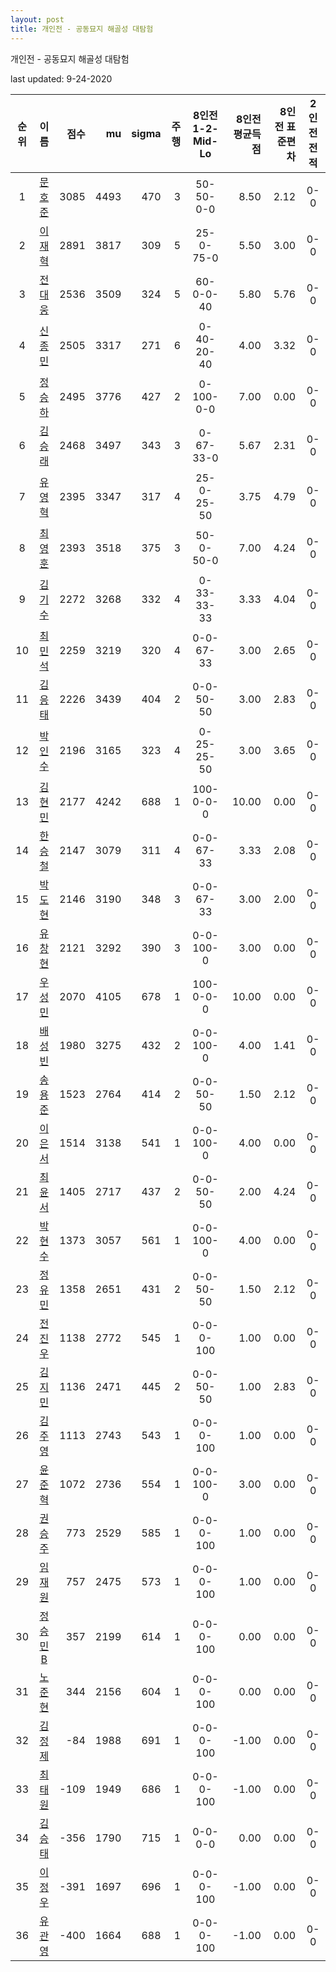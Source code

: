 ```yaml
---
layout: post
title: 개인전 - 공동묘지 해골성 대탐험
---
```



개인전 - 공동묘지 해골성 대탐험


last updated: 9-24-2020

| 순위 | 이름 | 점수 | mu | sigma | 주행 | 8인전 1-2-Mid-Lo | 8인전 평균득점 | 8인전 표준편차 | 2인전 전적 |
|:---:|:---:|---:|---:|---:|---:|:---:|---:|---:|:---:|
| 1 | [문호준](../munhojun) | 3085 | 4493 | 470 | 3 | 50-50-0-0 | 8.50 | 2.12 | 0-0 |
| 2 | [이재혁](../ijaehyeok) | 2891 | 3817 | 309 | 5 | 25-0-75-0 | 5.50 | 3.00 | 0-0 |
| 3 | [전대웅](../jeondaewoong) | 2536 | 3509 | 324 | 5 | 60-0-0-40 | 5.80 | 5.76 | 0-0 |
| 4 | [신종민](../shinjongmin) | 2505 | 3317 | 271 | 6 | 0-40-20-40 | 4.00 | 3.32 | 0-0 |
| 5 | [정승하](../jeongseungha) | 2495 | 3776 | 427 | 2 | 0-100-0-0 | 7.00 | 0.00 | 0-0 |
| 6 | [김승래](../gimseungrae) | 2468 | 3497 | 343 | 3 | 0-67-33-0 | 5.67 | 2.31 | 0-0 |
| 7 | [유영혁](../yuyeonghyeok) | 2395 | 3347 | 317 | 4 | 25-0-25-50 | 3.75 | 4.79 | 0-0 |
| 8 | [최영훈](../choiyeonghun) | 2393 | 3518 | 375 | 3 | 50-0-50-0 | 7.00 | 4.24 | 0-0 |
| 9 | [김기수](../gimgisu) | 2272 | 3268 | 332 | 4 | 0-33-33-33 | 3.33 | 4.04 | 0-0 |
| 10 | [최민석](../choiminseok) | 2259 | 3219 | 320 | 4 | 0-0-67-33 | 3.00 | 2.65 | 0-0 |
| 11 | [김응태](../gimeungtae) | 2226 | 3439 | 404 | 2 | 0-0-50-50 | 3.00 | 2.83 | 0-0 |
| 12 | [박인수](../bakinsu) | 2196 | 3165 | 323 | 4 | 0-25-25-50 | 3.00 | 3.65 | 0-0 |
| 13 | [김현민](../gimhyunmin) | 2177 | 4242 | 688 | 1 | 100-0-0-0 | 10.00 | 0.00 | 0-0 |
| 14 | [한승철](../hanseungcheol) | 2147 | 3079 | 311 | 4 | 0-0-67-33 | 3.33 | 2.08 | 0-0 |
| 15 | [박도현](../bakdohyeon) | 2146 | 3190 | 348 | 3 | 0-0-67-33 | 3.00 | 2.00 | 0-0 |
| 16 | [유창현](../yuchanghyeon) | 2121 | 3292 | 390 | 3 | 0-0-100-0 | 3.00 | 0.00 | 0-0 |
| 17 | [우성민](../useongmin) | 2070 | 4105 | 678 | 1 | 100-0-0-0 | 10.00 | 0.00 | 0-0 |
| 18 | [배성빈](../baeseongbin) | 1980 | 3275 | 432 | 2 | 0-0-100-0 | 4.00 | 1.41 | 0-0 |
| 19 | [송용준](../songyongjun) | 1523 | 2764 | 414 | 2 | 0-0-50-50 | 1.50 | 2.12 | 0-0 |
| 20 | [이은서](../ieunseo) | 1514 | 3138 | 541 | 1 | 0-0-100-0 | 4.00 | 0.00 | 0-0 |
| 21 | [최윤서](../choiyunseo) | 1405 | 2717 | 437 | 2 | 0-0-50-50 | 2.00 | 4.24 | 0-0 |
| 22 | [박현수](../bakhyeonsu) | 1373 | 3057 | 561 | 1 | 0-0-100-0 | 4.00 | 0.00 | 0-0 |
| 23 | [정유민](../jeongyumin) | 1358 | 2651 | 431 | 2 | 0-0-50-50 | 1.50 | 2.12 | 0-0 |
| 24 | [전진우](../jeonjinwoo) | 1138 | 2772 | 545 | 1 | 0-0-0-100 | 1.00 | 0.00 | 0-0 |
| 25 | [김지민](../gimjimin) | 1136 | 2471 | 445 | 2 | 0-0-50-50 | 1.00 | 2.83 | 0-0 |
| 26 | [김주영](../gimjuyeong) | 1113 | 2743 | 543 | 1 | 0-0-0-100 | 1.00 | 0.00 | 0-0 |
| 27 | [윤준혁](../yunjunhyeok) | 1072 | 2736 | 554 | 1 | 0-0-100-0 | 3.00 | 0.00 | 0-0 |
| 28 | [권승주](../glamint) | 773 | 2529 | 585 | 1 | 0-0-0-100 | 1.00 | 0.00 | 0-0 |
| 29 | [임재원](../imjaewon) | 757 | 2475 | 573 | 1 | 0-0-0-100 | 1.00 | 0.00 | 0-0 |
| 30 | [정승민B](../jeongseungminb) | 357 | 2199 | 614 | 1 | 0-0-0-100 | 0.00 | 0.00 | 0-0 |
| 31 | [노준현](../nojunhyeon) | 344 | 2156 | 604 | 1 | 0-0-0-100 | 0.00 | 0.00 | 0-0 |
| 32 | [김정제](../gimjeongje) | -84 | 1988 | 691 | 1 | 0-0-0-100 | -1.00 | 0.00 | 0-0 |
| 33 | [최태원](../choitaiwon) | -109 | 1949 | 686 | 1 | 0-0-0-100 | -1.00 | 0.00 | 0-0 |
| 34 | [김승태](../gimseungtae) | -356 | 1790 | 715 | 1 | 0-0-0-0 | 0.00 | 0.00 | 0-0 |
| 35 | [이정우](../ijeongu) | -391 | 1697 | 696 | 1 | 0-0-0-100 | -1.00 | 0.00 | 0-0 |
| 36 | [유관영](../yugwanyeong) | -400 | 1664 | 688 | 1 | 0-0-0-100 | -1.00 | 0.00 | 0-0 |
